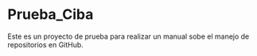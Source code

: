 # Prueba_Ciba
Este es un proyecto de prueba para realizar un manual sobe el manejo de repositorios en GitHub. 
